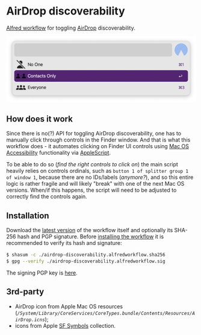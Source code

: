 # AirDrop discoverability

[Alfred workflow](https://alfredapp.com/workflows/) for toggling [AirDrop](https://en.wikipedia.org/wiki/AirDrop) discoverability.

![AirDrop discoverability](https://raw.githubusercontent.com/retifrav/alfred-airdrop-discoverability/master/misc/airdrop-discoverability.png "Choosing AirDrop discoverability level")

## How does it work

Since there is no(?) API for toggling AirDrop discoverability, one has to manually click through controls in the Finder window. And that is what this workflow does - it automates clicking on Finder UI controls using [Mac OS Accessibility](https://support.apple.com/guide/mac-help/get-started-with-accessibility-features-mh35884/mac) functionality via [AppleScript](https://en.wikipedia.org/wiki/AppleScript).

To be able to do so (*find the right controls to click on*) the main script heavily relies on controls ordinals, such as `button 1 of splitter group 1 of window 1`, because there are no IDs/labels (*anymore?*), and so this entire logic is rather fragile and will likely "break" with one of the next Mac OS versions. When/if this happens, the script will need to be adjusted to correctly find the controls again.

## Installation

Download the [latest version](https://github.com/retifrav/alfred-airdrop-discoverability/releases/latest) of the workflow itself and optionally its SHA-256 hash and PGP signature. Before [installing the workflow](https://www.alfredapp.com/blog/tips-and-tricks/tutorial-importing-and-setting-up-alfred-workflows/) it is recommended to verify its hash and signature:

``` sh
$ shasum -c ./airdrop-discoverability.alfredworkflow.sha256
$ gpg --verify ./airdrop-discoverability.alfredworkflow.sig
```

The signing PGP key is [here](https://decovar.dev/about/retif-public.asc).

## 3rd-party

- AirDrop icon from Apple Mac OS resources (*`/System/Library/CoreServices/CoreTypes.bundle/Contents/Resources/AirDrop.icns`*);
- icons from Apple [SF Symbols](https://developer.apple.com/sf-symbols/) collection.
